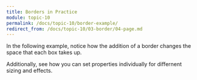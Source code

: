 ```yaml
---
title: Borders in Practice
module: topic-10
permalink: /docs/topic-10/border-example/
redirect_from: /docs/topic-10/03-border/04-page.md
---
```


<div class="divider-heading"></div>

In the following example, notice how the addition of a border changes the space that each box takes up.

<div class="codepen-embed">
  <p data-height="600" data-theme-id="30567" data-slug-hash="VrPYrY" data-default-tab="css,result" data-user="Media-Ed-Online" data-embed-version="2" data-pen-title="[Topic-09] Borders, Pt. 1" class="codepen"></p>
  <script async src="https://production-assets.codepen.io/assets/embed/ei.js"></script>
</div>


Additionally, see how you can set properties individually for differnent sizing and effects.

<div class="codepen-embed">
  <p data-height="400" data-theme-id="30567" data-slug-hash="OOWEKB" data-default-tab="css,result" data-user="Media-Ed-Online" data-embed-version="2" data-pen-title="[Topic-09] Boarders, Pt. 3" class="codepen"></p>
</div>
